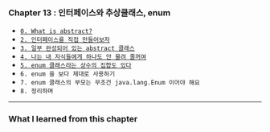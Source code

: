 
### Chapter 13 : 인터페이스와 추상클래스, enum

- [`0. What is abstract?`](./section_02_03.md#0-what-is-abstract)
- [`2. 인터페이스를 직접 만들어보자`](./section_02_03.md#2-인터페이스를-직접-만들어보자)
- [`3. 일부 완성되어 있는 abstract 클래스`](./section_02_03.md#3-일부-완성되어-있는-abstract-클래스)
- [`4. 나는 내 자식들에게 하나도 안 물려 줄꺼여`]()
- [`5. enum 클래스라는 상수의 집합도 있다`]()
- `6. enum 을 보다 제대로 사용하기`
- `7. enum 클래스의 부모는 무조건 java.lang.Enum 이어야 해요`
- `8. 정리하며`

---

### What I learned from this chapter

